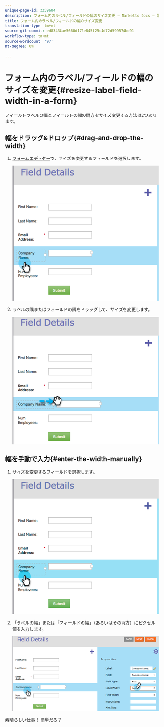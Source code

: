 ```yaml
---
unique-page-id: 2359604
description: フォーム内のラベル/フィールドの幅のサイズ変更 — Marketto Docs — 製品ドキュメント
title: フォーム内のラベル/フィールドの幅のサイズ変更
translation-type: tm+mt
source-git-commit: ed83438ae5660d172e845f25c4d72d599574bd91
workflow-type: tm+mt
source-wordcount: '97'
ht-degree: 0%

---
```



# フォーム内のラベル/フィールドの幅のサイズを変更{#resize-label-field-width-in-a-form}

フィールドラベルの幅とフィールドの幅の両方をサイズ変更する方法は2つあります。

## 幅をドラッグ&amp;ドロップ{#drag-and-drop-the-width}

1. [フォームエディター](/help/marketo/product-docs/demand-generation/forms/form-actions/edit-a-form.md)で、サイズを変更するフィールドを選択します。

   ![](assets/image2014-9-15-15-3a24-3a0.png)

1. ラベルの隅またはフィールドの隅をドラッグして、サイズを変更します。

   ![](assets/image2014-9-15-15-3a24-3a14.png)

## 幅を手動で入力{#enter-the-width-manually}

1. サイズを変更するフィールドを選択します。

   ![](assets/image2014-9-15-15-3a24-3a28.png)

1. 「ラベルの幅」または「フィールドの幅」（あるいはその両方）にピクセル値を入力します。

   ![](assets/image2014-9-15-15-3a24-3a36.png)

素晴らしい仕事！ 簡単だろ？
